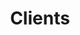 ---
title: "Clients"
image: /img/clients.jpg
text: >
    We are currently [7 people](/people), in a distributed remote team,  supported by an extensive freelance network.


    We have experience delivering start-up products from scratch,  and supporting them through launches, pivots and scale-ups.


    We blend teams with our clients, providing anywhere between  one developer or an entire start-up technology team,  including acting CTO.


footer: >
    **For existing or previous clients, if you think we can do a better job of representing you, or if there is an opportunity to share value about our work together, we would love the chance to collaborate on that content! [Contact us](/contact)**
clients:
  - heading: "Aphex"
    moreLink: "https://www.aphex.co/"
    description: "Aphex deliver construction success through innovative planning software."
    text: >
      We earned their trust by helping them setup [BuildKite](http://buildkite.com/) on [Google Kubernetes Engine](https://cloud.google.com/kubernetes-engine/) to streamline deployments.
      
      
      Today, our team is delivering features to hit important new milestones on their modern stack of [ReactJs](https://reactjs.org/), [MeteorJs](https://www.meteor.com/), [MongoDB](https://www.mongodb.com/) and [Python](https://www.python.org/) alongside their CTO Elliot.
    imageUrl: "/img/clients/aphex-screenshot-1.png"

  - heading: "Tendrr"
    moreLink: "https://tendrr.co/"
    description: "Tendrr are passionate about sailing and are opening up opportunities to connect boat owners with more sailors to get them out on the water."
    text: >
      They had a working prototype and big plans for the product. We helped them translate their vision into a delivery plan using collaborative rapid-prototyping in [Figma](https://www.figma.com) and worked closely in a single [Slack](https://slack.com) and [Trello](https://trello.com/) board. 
      
      
      We automated deployment with [Github Actions](https://github.com/actions) and added some defence against bot attacks to their system. 
      
    imageUrl: "/img/clients/tendrr-screenshot-2.jpg"

  - heading: "Carmella Terrana Agency"
    moreLink: "http://www.ctagencyltd.co.uk/"
    description: Carmella Terrana Agency is a UK wide Event Staffing Agency. They reached out to us after a referral.
    text: >
      Carmella asked us to design and develop their new website, and build a staff registration, search and management platform.
      
      
      We built out a prototype in [Laravel](https://laravel.com/), and are currently working on their website rebranding for a launch in late February 2020.

    imageUrl: "/img/clients/cta-screenshot.jpg"

  - heading: "good2rent"
    moreLink: "https://www.good2rent.co.uk/"
    description: "good2rent are automating tenant referencing and pioneered rental passporting."
    text: >
      We approached them by bidding for a fixed scope short term project, that resulted in us being hired for a two year engagement across their product suite.
      
      
      We picked up the pieces of an unlaunched prototype when we joined which we launched, supported and helped them grow. 
      
      
      We then embarked on a larger pivot, to include a better user experience on [VueJs](https://vuejs.org/) stack with more automation. We did analysis on and integrated [Open Banking](https://en.wikipedia.org/wiki/Open_banking). 
      
      
      While partnering with them we consolidated their infrastructure to be [terraform](https://www.terraform.io/) defined, and containerized all their [golang](https://golang.org/), java and python services on [AWS Fargate](https://aws.amazon.com/fargate/).
    imageUrl: "/img/clients/good2rent-screenshot-2.jpg"

  - heading: "White Spider Media"
    moreLink: "https://www.whitespidermedia.com/"
    description: "White Spider Media are a digital media, planning and buying agency."
    text: >  
      They wanted a new unique website and ongoing professional hosting and technical support. 
      
      We use our preferred static hosting at [netlify](https://www.netlify.com/) for this along with  [NUXT](https://nuxtjs.org/) for the [JAMStack](https://jamstack.org/).
    imageUrl: "/img/clients/wsm.gif"

  - heading: "myVal"
    moreLink: "https://myval.co.uk/"
    description: "myVal is a tool for estate agents that supports valuations of properties in the UK."
    text: >
      We worked with the team at Proptek to improve it, add numerous features over 18 months, and consoldated its deployments. It is mostly built in Laravel, but has some [SpringBoot](https://spring.io/projects/spring-boot) java, and python microservices. 
    imageUrl: "/img/clients/myval-screenshot-2.jpg"

  - heading: "Mark Ellwood"
    moreLink: "https://www.mark-ellwood.com/"
    description: "Mark is a frequent television host, contributor, editor and travel expert, who contacted us after we were recommended."
    text: >
      He wanted a clean, bold, personal website focused on his content which we delivered quickly. 
    imageUrl: "/img/clients/mark-ellwood.gif"

  - heading: "Melissa Twigg"
    moreLink: "http://melissatwigg.co.uk/#/portfolio"
    description: Melissa is a London based freelance journalist via referral.
    text: >
      She came to us because she wanted to put her portfolio front and center of her website and have an easy way to keep it up-to-date, which we delivered and host.
    imageUrl: "/img/clients/mtwigg-screenshot-2.jpg"

  - heading: "Portland Decorating"
    moreLink: "http://portlanddecorating.co.uk/"
    description: "Portland had some site enhancements to make in keeping with existing designs."
    text: >
      So our team at Cell 5 picked up their existing stack and delivered and enhanced their website and S.E.O. 
    imageUrl: "/img/clients/portland-screenshot.jpg"   
---